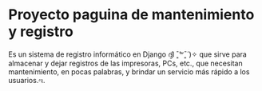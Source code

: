 # Proyecto paguina de mantenimiento y registro
Es un sistema de registro informático en Django ദ്ദി ˉ͈̀꒳ˉ͈́ )✧ que sirve para almacenar y dejar registros de las impresoras, PCs, etc., que necesitan mantenimiento, en pocas palabras, y brindar un servicio más rápido a los usuarios.ಇ. 

